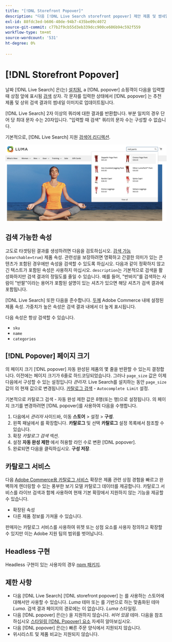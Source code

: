 ```yaml
---
title: "[!DNL Storefront Popover]"
description: "다음 [!DNL Live Search storefront popover] 제안 제품 및 썸네일을 동적으로 반환합니다."
exl-id: 88fdc3ed-b606-40de-94b7-435be09c4072
source-git-commit: c77b2f9cb55d3eb339dcc900ce606b94c592f559
workflow-type: tm+mt
source-wordcount: '531'
ht-degree: 0%

---
```


# [!DNL Storefront Popover]

날짜 [!DNL Live Search] 은(는) [설치됨](install.md), a [!DNL popover] 쇼핑객이 다음을 입력할 때 상점 앞에 표시됨 [검색](https://experienceleague.adobe.com/docs/commerce-admin/catalog/catalog/search/search.html#quick-search) 상자. 각 문자를 입력한 상태에서 [!DNL popover] 는 추천 제품 및 상위 검색 결과의 썸네일 이미지로 업데이트됩니다.

[!DNL Live Search] 2자 이상의 쿼리에 대한 결과를 반환합니다. 부분 일치의 경우 단어 당 최대 문자 수는 20자입니다. &quot;입력할 때 검색&quot; 쿼리의 문자 수는 구성할 수 없습니다.

기본적으로, [!DNL Live Search] 지원 [검색어 리디렉션](https://experienceleague.adobe.com/docs/commerce-admin/catalog/catalog/search/search-terms.html).

![[!DNL Live Search popover]](assets/storefront-search-as-you-type.png)

## 검색 가능한 속성

고도로 타겟팅된 결과를 생성하려면 다음을 검토하십시오. [검색 가능](https://experienceleague.adobe.com/docs/commerce-admin/catalog/product-attributes/product-attributes.html) (`searchable=true`) 제품 속성. 관련성을 보장하려면 명확하고 간결한 의미가 있는 콘텐츠가 포함된 경우에만 속성을 검색할 수 있도록 하십시오. 다음과 같이 정확하지 않고 긴 텍스트가 포함된 속성은 사용하지 마십시오. `description`는 기본적으로 검색을 활성화하지만 검색 결과의 정밀도를 줄일 수 있습니다.
예를 들어, &quot;반바지&quot;를 검색하는 사람이 &quot;반팔&quot;이라는 용어가 포함된 설명이 있는 셔츠가 있으면 해당 셔츠가 검색 결과에 포함됩니다.

[!DNL Live Search] 또한 다음을 준수합니다. [두께](https://experienceleague.adobe.com/docs/commerce-admin/catalog/catalog/search/search-results.html#weighted-search) Adobe Commerce 내에 설정된 제품 속성. 가중치가 높은 속성은 검색 결과 내에서 더 높게 표시됩니다.

다음 속성은 항상 검색할 수 있습니다.

* `sku`
* `name`
* `categories`

## [!DNL Popover] 페이지 크기

의 페이지 크기 [!DNL popover] 자동 완성된 제품의 몇 줄을 반환할 수 있는지 결정합니다. 이전에는 페이지 크기가 6줄로 하드코딩되었습니다. 그러나 `page_size` 값은 이제 다음에서 구성할 수 있는 설정입니다 *관리자*. Live Search를 설치하는 동안 `page_size` 값이 의 현재 값으로 변경됩니다. [카탈로그 검색](https://experienceleague.adobe.com/docs/commerce-admin/config/catalog/catalog.html) - `Autocomplete Limit` 설정.

기본적으로 카탈로그 검색 - 자동 완성 제한 값은 8행(또는 행)으로 설정됩니다. 의 페이지 크기를 변경하려면 [!DNL popover]를 사용하여 다음을 수행합니다.

1. 다음에서 *관리자* 사이드바, 이동 **스토어** > 설정 > **구성**.
1. 왼쪽 패널에서 를 확장합니다. **카탈로그** 및 선택 **카탈로그** 설정 목록에서 참조할 수 있습니다.
1. 확장 *카탈로그 검색* 섹션.
1. 설정 **자동 완성 제한** 에서 허용할 라인 수로 변환 [!DNL popover].
1. 완료되면 다음을 클릭하십시오. **구성 저장**.

## 카탈로그 서비스

다음 [Adobe Commerce용 카탈로그 서비스](../catalog-service/overview.md) 확장은 제품 관련 상점 경험을 빠르고 완벽하게 렌더링할 수 있는 풍부한 보기 모델 카탈로그 데이터를 제공합니다. 카탈로그 서비스를 라이브 검색과 함께 사용하여 현재 기본 확장에서 지원하지 않는 기능을 제공할 수 있습니다.

* 확장된 속성
* 다른 제품 정보를 가져올 수 있습니다.

판매자는 카탈로그 서비스를 사용하여 위젯 또는 상점 요소를 사용자 정의하고 확장할 수 있지만 이는 Adobe 지원 팀의 범위를 벗어납니다.

## Headless 구현

Headless 구현이 있는 사용자의 경우 [npm 패키지](https://www.npmjs.com/package/@magento/ds-livesearch-storefront-utils).

## 제한 사항

* 다음 [!DNL Live Search] [!DNL storefront popover] 는 를 사용하는 스토어에 대해서만 사용할 수 있습니다. *Luma* 테마 또는 를 기반으로 하는 맞춤화된 테마 *Luma*. 검색 결과 페이지의 경로에는 이 없습니다. *Luma* 스타일링.
* 다음 [!DNL popover] 은(는) 을 지원하지 않습니다. *비어 있음* 테마. 다음을 참조하십시오 [스타일링 [!DNL Popover] 요소](storefront-popover-styling.md) 자세히 알아보십시오.
* 다음 [!DNL popover] 은(는) 빠른 주문 양식에서 지원되지 않습니다.
* 위시리스트 및 제품 비교는 지원되지 않습니다.

